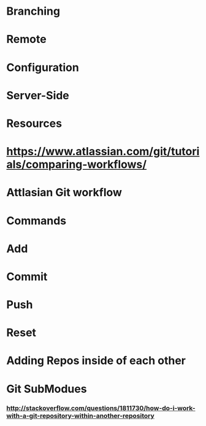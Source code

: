 # Branching
# Remote
# Configuration
# Server-Side
# Resources
# https://www.atlassian.com/git/tutorials/comparing-workflows/
# Attlasian Git workflow
# Commands
# Add
# Commit
# Push
# Reset
# Adding Repos inside of each other
# Git SubModues
### http://stackoverflow.com/questions/1811730/how-do-i-work-with-a-git-repository-within-another-repository
